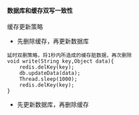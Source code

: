 #### 数据库和缓存双写一致性
缓存更新策略

- 先删除缓存，再更新数据库
```
延时双删策略，将1秒内所造成的缓存脏数据，再次删除
void write(String key,Object data){
    redis.delKey(key);
    db.updateData(data);
    Thread.sleep(1000);
    redis.delKey(key);
}
```

- 先更新数据库，再删除缓存
